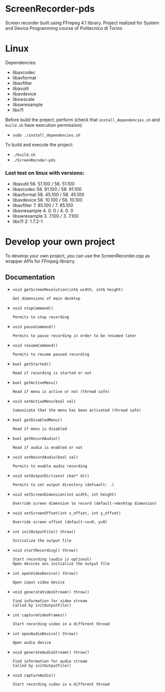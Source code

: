 # ScreenRecorder-pds

Screen recorder built using FFmpeg 4.1 library. Project realized for System and Device Programming course of Politecnico di Torino

# Linux
Dependencies:
- libavcodec
- libavformat
- libavfilter
- libavutil
- libavdevice
- libswscale
- libswresample
- libx11

Before build the preject, perform (check that ```install_dependencies.sh``` and ```build.sh``` have execution permission): 
- ```sudo ./install_dependencies.sh```

To build and execute the project:
- ```./build.sh```
- ```./ScreenRecoder-pds```

### Last test on linux with versions:

- libavutil      56. 51.100 / 56. 51.100
- libavcodec     58. 91.100 / 58. 91.100
- libavformat    58. 45.100 / 58. 45.100
- libavdevice    58. 10.100 / 58. 10.100
- libavfilter    7. 85.100 /  7. 85.100
- libavresample  4.  0.  0 /  4.  0.  0
- libswresample  3.  7.100 /  3.  7.100
- libx11         2: 1.7.2-1

# Develop your own project

To develop your own project, you can use the ScreenRecorder.cpp as wrapper APIs for FFmpeg librarry.

## Documentation

* `void getScreenResolution(int& width, int& height)`

      Get dimensions of main desktop

* `void stopCommand()`

      Permits to stop recording

* `void pauseCommand()`

      Permits to pause recording in order to be resumed later

* `void resumeCommand()`

      Permits to resume paused recording

* `bool getStarted()`

      Read if recording is started or not

* `bool getActiveMenu()`

      Read if menu is active or not (thread safe)

* `void setActiveMenu(bool val)`

      Comunicate that the menu has been activated (thread safe)

* `bool getDisabledMenu()`

      Read if menu is disabled

* `bool getRecordAudio()`

      Read if audio is enabled or not

* `void setRecordAudio(bool val)` 

      Permits to enable audio recording

* `void setOutputDir(const char* dir)` 

      Permits to set output directory (defuault: .)

* `void setScreenDimension(int width, int height)` 

      Override screen dimension to record (default->desktop dimension)

* `void setScreenOffset(int x_offset, int y_offset)`

      Override screen offset (default->x=0, y=0)

* `int initOutputFile() throw()` 

      Initialize the output file

* `void startRecording() throw()`

      Start recording (audio is optional)
      Open devices ans initialize the output file

* `int openVideoDevice() throw()`

      Open input video device

* `void generateVideoStream() throw()`

      Find information for video stream
      Called by initOutputFile()    

* `int captureVideoFrames()`

      Start recording video in a different thread

* `int openAudioDevice() throw()`

      Open audio device

* `void generateAudioStream() throw()`

      Find information for audio stream
      Called by initOutputFile()

* `void captureAudio()` 

      Start recording video in a different thread